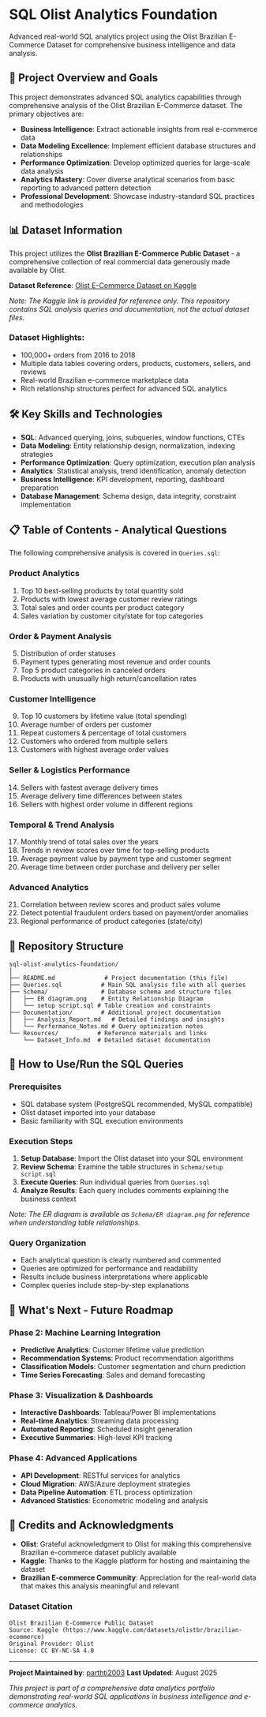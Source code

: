 # SQL Olist Analytics Foundation
Advanced real-world SQL analytics project using the Olist Brazilian E-Commerce Dataset for comprehensive business intelligence and data analysis.

## 🎯 Project Overview and Goals
This project demonstrates advanced SQL analytics capabilities through comprehensive analysis of the Olist Brazilian E-Commerce dataset. The primary objectives are:
- **Business Intelligence**: Extract actionable insights from real e-commerce data
- **Data Modeling Excellence**: Implement efficient database structures and relationships
- **Performance Optimization**: Develop optimized queries for large-scale data analysis
- **Analytics Mastery**: Cover diverse analytical scenarios from basic reporting to advanced pattern detection
- **Professional Development**: Showcase industry-standard SQL practices and methodologies

## 📊 Dataset Information
This project utilizes the **Olist Brazilian E-Commerce Public Dataset** - a comprehensive collection of real commercial data generously made available by Olist.

**Dataset Reference**: [Olist E-Commerce Dataset on Kaggle](https://www.kaggle.com/datasets/olistbr/brazilian-ecommerce)

*Note: The Kaggle link is provided for reference only. This repository contains SQL analysis queries and documentation, not the actual dataset files.*

### Dataset Highlights:
- 100,000+ orders from 2016 to 2018
- Multiple data tables covering orders, products, customers, sellers, and reviews
- Real-world Brazilian e-commerce marketplace data
- Rich relationship structures perfect for advanced SQL analytics

## 🛠️ Key Skills and Technologies
- **SQL**: Advanced querying, joins, subqueries, window functions, CTEs
- **Data Modeling**: Entity relationship design, normalization, indexing strategies
- **Performance Optimization**: Query optimization, execution plan analysis
- **Analytics**: Statistical analysis, trend identification, anomaly detection
- **Business Intelligence**: KPI development, reporting, dashboard preparation
- **Database Management**: Schema design, data integrity, constraint implementation

## 📋 Table of Contents - Analytical Questions
The following comprehensive analysis is covered in `Queries.sql`:

### Product Analytics
1. Top 10 best-selling products by total quantity sold
2. Products with lowest average customer review ratings
3. Total sales and order counts per product category
4. Sales variation by customer city/state for top categories

### Order & Payment Analysis
5. Distribution of order statuses
6. Payment types generating most revenue and order counts
7. Top 5 product categories in canceled orders
8. Products with unusually high return/cancellation rates

### Customer Intelligence
9. Top 10 customers by lifetime value (total spending)
10. Average number of orders per customer
11. Repeat customers & percentage of total customers
12. Customers who ordered from multiple sellers
13. Customers with highest average order values

### Seller & Logistics Performance
14. Sellers with fastest average delivery times
15. Average delivery time differences between states
16. Sellers with highest order volume in different regions

### Temporal & Trend Analysis
17. Monthly trend of total sales over the years
18. Trends in review scores over time for top-selling products
19. Average payment value by payment type and customer segment
20. Average time between order purchase and delivery per seller

### Advanced Analytics
21. Correlation between review scores and product sales volume
22. Detect potential fraudulent orders based on payment/order anomalies
23. Regional performance of product categories (state/city)

## 📁 Repository Structure
```
sql-olist-analytics-foundation/
│
├── README.md              # Project documentation (this file)
├── Queries.sql           # Main SQL analysis file with all queries
├── Schema/               # Database schema and structure files
│   ├── ER diagram.png    # Entity Relationship Diagram
│   └── setup script.sql # Table creation and constraints
├── Documentation/        # Additional project documentation
│   ├── Analysis_Report.md   # Detailed findings and insights
│   └── Performance_Notes.md # Query optimization notes
└── Resources/           # Reference materials and links
    └── Dataset_Info.md  # Detailed dataset documentation
```

## 🚀 How to Use/Run the SQL Queries

### Prerequisites
- SQL database system (PostgreSQL recommended, MySQL compatible)
- Olist dataset imported into your database
- Basic familiarity with SQL execution environments

### Execution Steps
1. **Setup Database**: Import the Olist dataset into your SQL environment
2. **Review Schema**: Examine the table structures in `Schema/setup script.sql`
3. **Execute Queries**: Run individual queries from `Queries.sql`
4. **Analyze Results**: Each query includes comments explaining the business context

*Note: The ER diagram is available as `Schema/ER diagram.png` for reference when understanding table relationships.*

### Query Organization
- Each analytical question is clearly numbered and commented
- Queries are optimized for performance and readability
- Results include business interpretations where applicable
- Complex queries include step-by-step explanations

## 🔮 What's Next - Future Roadmap

### Phase 2: Machine Learning Integration
- **Predictive Analytics**: Customer lifetime value prediction
- **Recommendation Systems**: Product recommendation algorithms
- **Classification Models**: Customer segmentation and churn prediction
- **Time Series Forecasting**: Sales and demand forecasting

### Phase 3: Visualization & Dashboards
- **Interactive Dashboards**: Tableau/Power BI implementations
- **Real-time Analytics**: Streaming data processing
- **Automated Reporting**: Scheduled insight generation
- **Executive Summaries**: High-level KPI tracking

### Phase 4: Advanced Applications
- **API Development**: RESTful services for analytics
- **Cloud Migration**: AWS/Azure deployment strategies
- **Data Pipeline Automation**: ETL process optimization
- **Advanced Statistics**: Econometric modeling and analysis

## 🙏 Credits and Acknowledgments
- **Olist**: Grateful acknowledgment to Olist for making this comprehensive Brazilian e-commerce dataset publicly available
- **Kaggle**: Thanks to the Kaggle platform for hosting and maintaining the dataset
- **Brazilian E-commerce Community**: Appreciation for the real-world data that makes this analysis meaningful and relevant

### Dataset Citation
```
Olist Brazilian E-Commerce Public Dataset
Source: Kaggle (https://www.kaggle.com/datasets/olistbr/brazilian-ecommerce)
Original Provider: Olist
License: CC BY-NC-SA 4.0
```

---
**Project Maintained by**: [parthti2003](https://github.com/parthti2003)
**Last Updated**: August 2025

*This project is part of a comprehensive data analytics portfolio demonstrating real-world SQL applications in business intelligence and e-commerce analytics.*
